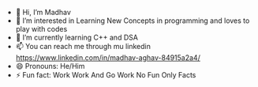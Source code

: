 - 👋 Hi, I’m Madhav
- 👀 I’m interested in Learning New Concepts in programming and loves to play with codes
- 🌱 I’m currently learning C++ and DSA
- 📫 You can reach me through mu linkedin https://www.linkedin.com/in/madhav-aghav-84915a2a4/
- 😄 Pronouns: He/Him
- ⚡ Fun fact: Work Work And Go Work No Fun Only Facts

<!---
Madhava-03/Madhava-03 is a ✨ special ✨ repository because its `README.md` (this file) appears on your GitHub profile.
You can click the Preview link to take a look at your changes.
--->
